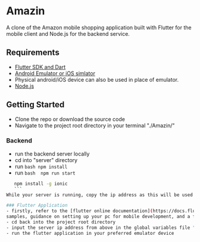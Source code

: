 # Amazin

A clone of the Amazon mobile shopping application built with Flutter for the mobile client and Node.js for the backend service.

## Requirements
- [Flutter SDK and Dart](https://docs.flutter.dev/get-started/install?gclid=CjwKCAjwsfuYBhAZEiwA5a6CDKg0IENEmEpQRDwt-8cTHp6FIf8UMET-3zG9M-oiQBlKAq_imDRKgRoCnpsQAvD_BwE&gclsrc=aw.ds)
- [Android Emulator or iOS simlator](https://developer.android.com/studio?gclid=CjwKCAjwsfuYBhAZEiwA5a6CDNqyXXrWHoSk3KMamypQGg5z5MH933GAS-UYDfDMD8-OnUCSAmSHgBoC-AUQAvD_BwE&gclsrc=aw.ds#downloads)
- Physical android/iOS device can also be used in place of emulator.
- [Node.js](https://nodejs.org)

## Getting Started
- Clone the repo or download the source code
- Navigate to the project root directory in your terminal "./Amazin/"

### Backend
- run the backend server locally
- cd into "server" directory
- run ```bash
         npm install ```
- run ```bash 
         npm run start ```
 ```bash
    npm install -g ionic
    ```
While your server is running, copy the ip address as this will be used to configure the flutter app client.

### Flutter Application
- firstly, refer to the [flutter online documentation](https://docs.flutter.dev/), which offers tutorials,
samples, guidance on setting up your pc for mobile development, and a full API reference.
- cd back into the project root directory
- input the server ip address from above in the global variables file "./lib/constants/global_variables.dart"
- run the flutter application in your preferred emulator device
